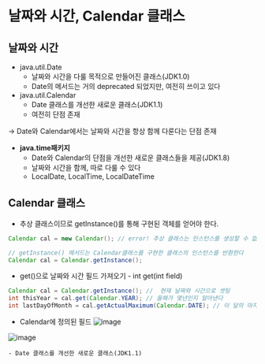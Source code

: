 # 날짜와 시간, Calendar 클래스

## 날짜와 시간

- java.util.Date
    - 날짜와 시간을 다룰 목적으로 만들어진 클래스(JDK1.0)
    - Date의 메서드는 거의 deprecated 되었지만, 여전히 쓰이고 있다
- java.util.Calendar
    - Date 클래스를 개선한 새로운 클래스(JDK1.1)
    - 여전히 단점 존재

→ Date와 Calendar에서는 날짜와 시간을 항상 함께 다룬다는 단점 존재

- **java.time패키지**
    - Date와 Calendar의 단점을 개선한 새로운 클래스들을 제공(JDK1.8)
    - 날짜와 시간을 함께, 따로 다룰 수 있다
    - LocalDate, LocalTime, LocalDateTime
    

## Calendar 클래스

- 추상 클래스이므로 getInstance()를 통해 구현된 객체를 얻어야 한다.

```java
Calendar cal = new Calendar(); // error! 추상 클래스는 인스턴스를 생성할 수 없다

// getInstance() 메서드는 Calendar클래스를 구현한 클래스의 인스턴스를 반환한다
Calendar cal = Calendar.getInstance(); 
```

- get()으로 날짜와 시간 필드 가져오기 - int get(int field)

```java
Calendar cal = Calendar.getInstance(); //  현재 날짜와 시간으로 셋팅
int thisYear = cal.get(Calendar.YEAR); // 올해가 몇년인지 알아낸다
int lastDayOfMonth = cal.getActualMaximum(Calendar.DATE); // 이 달의 마지막 날
```

- Calendar에 정의된 필드
![image](https://user-images.githubusercontent.com/74949294/220119634-6d994d51-eeab-4e18-ac73-d58285df0b6f.png)

![image](https://user-images.githubusercontent.com/74949294/220119659-b1e9076a-0708-4108-8e68-2bb6b7f810b3.png)


    - Date 클래스를 개선한 새로운 클래스(JDK1.1)

